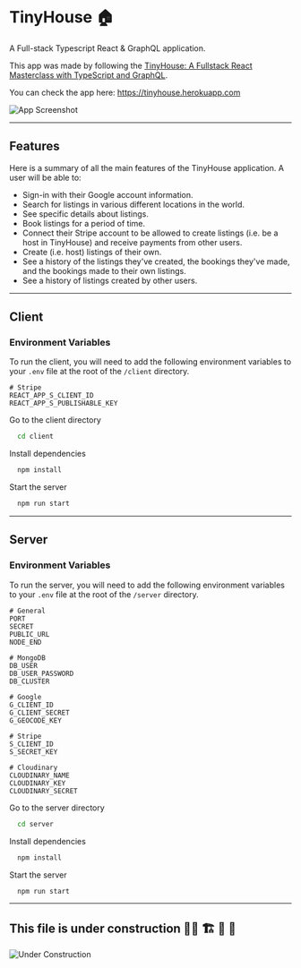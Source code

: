 # TinyHouse 🏠

A Full-stack Typescript React & GraphQL application.

This app was made by following the [TinyHouse: A Fullstack React Masterclass with TypeScript and GraphQL](https://www.newline.co/tinyhouse).

You can check the app here: https://tinyhouse.herokuapp.com

![App Screenshot](https://res.cloudinary.com/d4nylo/image/upload/v1647276795/tinyhouse/tinyhouse-app_tpmapb.png)

---

## Features

Here is a summary of all the main features of the TinyHouse application. A user will be able to:

- Sign-in with their Google account information.
- Search for listings in various different locations in the world.
- See specific details about listings.
- Book listings for a period of time.
- Connect their Stripe account to be allowed to create listings (i.e. be a host in TinyHouse) and receive payments from other users.
- Create (i.e. host) listings of their own.
- See a history of the listings they've created, the bookings they've made, and the bookings made to their own listings.
- See a history of listings created by other users.

---

## Client

### Environment Variables

To run the client, you will need to add the following environment variables to your `.env` file at the root of the `/client` directory.

```
# Stripe
REACT_APP_S_CLIENT_ID
REACT_APP_S_PUBLISHABLE_KEY
```

Go to the client directory

```bash
  cd client
```

Install dependencies

```bash
  npm install
```

Start the server

```bash
  npm run start
```

---

## Server

### Environment Variables

To run the server, you will need to add the following environment variables to your `.env` file at the root of the `/server` directory.

```
# General
PORT
SECRET
PUBLIC_URL
NODE_END

# MongoDB
DB_USER
DB_USER_PASSWORD
DB_CLUSTER

# Google
G_CLIENT_ID
G_CLIENT_SECRET
G_GEOCODE_KEY

# Stripe
S_CLIENT_ID
S_SECRET_KEY

# Cloudinary
CLOUDINARY_NAME
CLOUDINARY_KEY
CLOUDINARY_SECRET
```

Go to the server directory

```bash
  cd server
```

Install dependencies

```bash
  npm install
```

Start the server

```bash
  npm run start
```

---

## This file is under construction 👷‍♂️ 🏗 🚜 🚧

![Under Construction](https://c.tenor.com/FtGd7MNyIqkAAAAd/construction-crane.gif)

